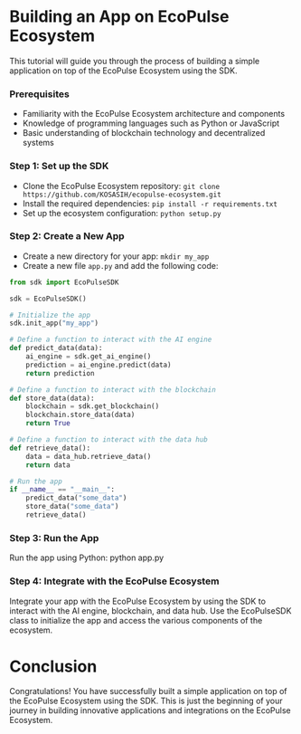 Building an App on EcoPulse Ecosystem
=====================================

This tutorial will guide you through the process of building a simple application on top of the EcoPulse Ecosystem using the SDK.

### Prerequisites

* Familiarity with the EcoPulse Ecosystem architecture and components
* Knowledge of programming languages such as Python or JavaScript
* Basic understanding of blockchain technology and decentralized systems

### Step 1: Set up the SDK

* Clone the EcoPulse Ecosystem repository: `git clone https://github.com/KOSASIH/ecopulse-ecosystem.git`
* Install the required dependencies: `pip install -r requirements.txt`
* Set up the ecosystem configuration: `python setup.py`

### Step 2: Create a New App

* Create a new directory for your app: `mkdir my_app`
* Create a new file `app.py` and add the following code:
```python
from sdk import EcoPulseSDK

sdk = EcoPulseSDK()

# Initialize the app
sdk.init_app("my_app")

# Define a function to interact with the AI engine
def predict_data(data):
    ai_engine = sdk.get_ai_engine()
    prediction = ai_engine.predict(data)
    return prediction

# Define a function to interact with the blockchain
def store_data(data):
    blockchain = sdk.get_blockchain()
    blockchain.store_data(data)
    return True

# Define a function to interact with the data hub
def retrieve_data():
    data = data_hub.retrieve_data()
    return data

# Run the app
if __name__ == "__main__":
    predict_data("some_data")
    store_data("some_data")
    retrieve_data()
```

### Step 3: Run the App

Run the app using Python: python app.py

### Step 4: Integrate with the EcoPulse Ecosystem

Integrate your app with the EcoPulse Ecosystem by using the SDK to interact with the AI engine, blockchain, and data hub.
Use the EcoPulseSDK class to initialize the app and access the various components of the ecosystem.

# Conclusion
Congratulations! You have successfully built a simple application on top of the EcoPulse Ecosystem using the SDK. This is just the beginning of your journey in building innovative applications and integrations on the EcoPulse Ecosystem.
